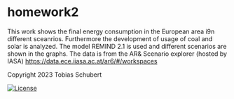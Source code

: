 # homework2
This work shows the final energy consumption in the European area i9n different sceanrios. Furthermore the development of usage of coal and solar is analyzed. 
The model REMIND 2.1 is used and different scenarios are shown in the graphs. The data is from the AR& Scenario explorer (hosted by IASA) https://data.ece.iiasa.ac.at/ar6/#/workspaces 

Copyright 2023 Tobias Schubert

[![License](https://img.shields.io/badge/License-Apache_2.0-blue.svg)](https://opensource.org/licenses/Apache-2.0)